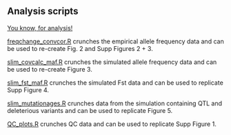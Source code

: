 ## Analysis scripts

[You know, for analysis!](https://www.youtube.com/watch?v=7G5F8ObYgjI)

[freqchange_convcor.R](https://github.com/pinskylab/codPolyEvol/blob/main/analysis_scripts/freqchange_convcor.R) crunches the empirical allele frequency data and can be used to re-create Fig. 2 and Supp Figures 2 + 3.

[slim_covcalc_maf.R](https://github.com/pinskylab/codPolyEvol/blob/main/analysis_scripts/slim_covcalc_maf.R) crunches the simulated allele frequency data and can be used to re-create Figure 3.

[slim_fst_maf.R](https://github.com/pinskylab/codPolyEvol/blob/main/analysis_scripts/slim_fst_maf.R) crunches the simulated Fst data and can be used to replicate Supp Figure 4.

[slim_mutationages.R](https://github.com/pinskylab/codPolyEvol/blob/main/analysis_scripts/slim_mutationages.R) crunches data from the simulation containing QTL and deleterious variants and can be used to replicate Figure 5.

[QC_plots.R](https://github.com/pinskylab/codPolyEvol/blob/main/analysis_scripts/QC_plots.R) crunches QC data and can be used to replicate Supp Figure 1.
